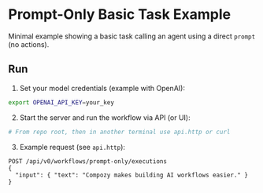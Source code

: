 # Prompt-Only Basic Task Example

Minimal example showing a basic task calling an agent using a direct `prompt` (no actions).

## Run

1. Set your model credentials (example with OpenAI):

```bash
export OPENAI_API_KEY=your_key
```

2. Start the server and run the workflow via API (or UI):

```bash
# From repo root, then in another terminal use api.http or curl
```

3. Example request (see `api.http`):

```http
POST /api/v0/workflows/prompt-only/executions
{
  "input": { "text": "Compozy makes building AI workflows easier." }
}
```
